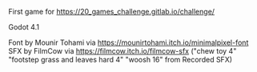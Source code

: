 First game for https://20_games_challenge.gitlab.io/challenge/

Godot 4.1

Font by Mounir Tohami via https://mounirtohami.itch.io/minimalpixel-font
SFX by FilmCow via https://filmcow.itch.io/filmcow-sfx 
	("chew toy 4" "footstep grass and leaves hard 4" "woosh 16" from Recorded SFX)
